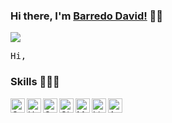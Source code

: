 ### Hi there, I'm [Barredo David!](https://github.com/barredodavid) 👋🏽
<a href="https://www.linkedin.com/in/barredo-david/" target="_blank"><img src="https://img.shields.io/badge/linkedin-%230077B5.svg?&style=for-the-badge&logo=linkedin&logoColor=white"/></a>

<p aling="left"><samp>
Hi, 
</samp></p>

### Skills 🧑🏾‍💻

<img align="left" alt="C++" width="23px" src="https://upload.wikimedia.org/wikipedia/commons/thumb/1/18/ISO_C%2B%2B_Logo.svg/612px-ISO_C%2B%2B_Logo.svg.png" />
<img align="left" alt="HTML" width="23px" src="https://www.vectorlogo.zone/logos/w3_html5/w3_html5-icon.svg" />
<img align="left" alt="CSS" width="23px" src="https://cdn.jsdelivr.net/npm/simple-icons@3.2.0/icons/css3.svg" />
<img align="left" alt="GitHub" width="23px" src="https://cdn.jsdelivr.net/npm/simple-icons@3.2.0/icons/github.svg" />
<img align="left" alt="MySQL" width="23px" src="https://cdn.jsdelivr.net/npm/simple-icons@3.2.0/icons/mysql.svg" />
<img align="left" alt="Linux" width="23px" src="https://www.vectorlogo.zone/logos/linux/linux-icon.svg" />
<img align="left" alt="Apple" width="23px" src="https://www.vectorlogo.zone/logos/apple/apple-icon.svg" />
<br>
<br>
